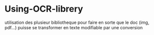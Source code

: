 # Using-OCR-librery
utilisation des plusieur bibliotheque pour faire en sorte que le doc (img, pdf...) puisse se transformer en texte modifiable par une conversion
